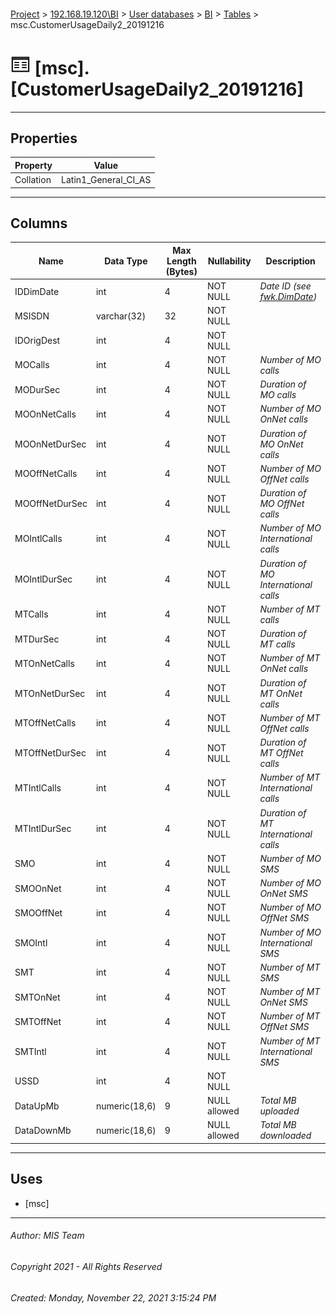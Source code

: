 #### 

[Project](../../../../index.md) > [192.168.19.120\\BI](../../../index.md) > [User databases](../../index.md) > [BI](../index.md) > [Tables](Tables.md) > msc.CustomerUsageDaily2_20191216

# ![Tables](../../../../Images/Table32.png) [msc].[CustomerUsageDaily2_20191216]

---

## <a name="#properties"></a>Properties

| Property | Value |
|---|---|
| Collation | Latin1_General_CI_AS |


---

## <a name="#columns"></a>Columns

| Name | Data Type | Max Length (Bytes) | Nullability | Description |
|---|---|---|---|---|
| IDDimDate | int | 4 | NOT NULL | _Date ID (see [fwk.DimDate](DimDate.md))_ |
| MSISDN | varchar(32) | 32 | NOT NULL |  |
| IDOrigDest | int | 4 | NOT NULL |  |
| MOCalls | int | 4 | NOT NULL | _Number of MO calls_ |
| MODurSec | int | 4 | NOT NULL | _Duration of MO calls_ |
| MOOnNetCalls | int | 4 | NOT NULL | _Number of MO OnNet calls_ |
| MOOnNetDurSec | int | 4 | NOT NULL | _Duration of MO OnNet calls_ |
| MOOffNetCalls | int | 4 | NOT NULL | _Number of MO OffNet calls_ |
| MOOffNetDurSec | int | 4 | NOT NULL | _Duration of MO OffNet calls_ |
| MOIntlCalls | int | 4 | NOT NULL | _Number of MO International calls_ |
| MOIntlDurSec | int | 4 | NOT NULL | _Duration of MO International calls_ |
| MTCalls | int | 4 | NOT NULL | _Number of MT calls_ |
| MTDurSec | int | 4 | NOT NULL | _Duration of MT calls_ |
| MTOnNetCalls | int | 4 | NOT NULL | _Number of MT OnNet calls_ |
| MTOnNetDurSec | int | 4 | NOT NULL | _Duration of MT OnNet calls_ |
| MTOffNetCalls | int | 4 | NOT NULL | _Number of MT OffNet calls_ |
| MTOffNetDurSec | int | 4 | NOT NULL | _Duration of MT OffNet calls_ |
| MTIntlCalls | int | 4 | NOT NULL | _Number of MT International calls_ |
| MTIntlDurSec | int | 4 | NOT NULL | _Duration of MT International calls_ |
| SMO | int | 4 | NOT NULL | _Number of MO SMS_ |
| SMOOnNet | int | 4 | NOT NULL | _Number of MO OnNet SMS_ |
| SMOOffNet | int | 4 | NOT NULL | _Number of MO OffNet SMS_ |
| SMOIntl | int | 4 | NOT NULL | _Number of MO International SMS_ |
| SMT | int | 4 | NOT NULL | _Number of MT SMS_ |
| SMTOnNet | int | 4 | NOT NULL | _Number of MT OnNet SMS_ |
| SMTOffNet | int | 4 | NOT NULL | _Number of MT OffNet SMS_ |
| SMTIntl | int | 4 | NOT NULL | _Number of MT International SMS_ |
| USSD | int | 4 | NOT NULL |  |
| DataUpMb | numeric(18,6) | 9 | NULL allowed | _Total MB uploaded_ |
| DataDownMb | numeric(18,6) | 9 | NULL allowed | _Total MB downloaded_ |


---

## <a name="#uses"></a>Uses

* [msc]


---

###### Author:  MIS Team

###### Copyright 2021 - All Rights Reserved

###### Created: Monday, November 22, 2021 3:15:24 PM

